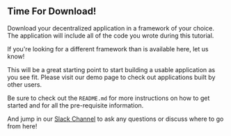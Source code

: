 ## Time For Download!

Download your decentralized application in a framework of your choice. The application will include all of the code you wrote during this tutorial.

If you're looking for a different framework than is available here, let us know! 

This will be a great starting point to start building a usable application as you see fit. Please visit our demo page to check out applications built by other users.

Be sure to check out the `README.md` for more instructions on how to get started and for all the pre-requisite information.

And jump in our [Slack Channel](https://join.slack.com/t/chainshotnodes/shared_invite/enQtMzU3ODc5NTM3MTI3LTFlZTY1YzcwM2QzYWI0ODY2ZDczMmYzOTVlYWQwZjkyZDFlYzUxZWM4NDNlNjk3N2EyNGMwOGQ0ZTVkZjQyNjE) to ask any questions or discuss where to go from here! 